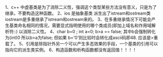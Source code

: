1、c++ 中虚基类是为了消除二义性，强调这个类型某些方法没有意义，只是为了继承，不要构造这种函数。
2、ios 是抽象基类 派生出了istream和ostream类 iostream是多重继承了istream和ostream来的。
3、在多重继承情况下可能会产生基类命名相同的情况，需要显式指明使用的哪个类成员(即加上域名和作用域解析符::) 以消除二义性。
4、char b=0 ; int a=0; b>a == false; 其中b会强制转化为(int)0 所以b>a为false; 但如果 b='0'则比较时会转化成ascii码即48. 应该是>重载了。
5、引用是除指针外另一个可以产生多态效果的手段，一个基类的引用可以指向它的派生类实例。
6、构造函数和析构函数都没有返回值！！！！

